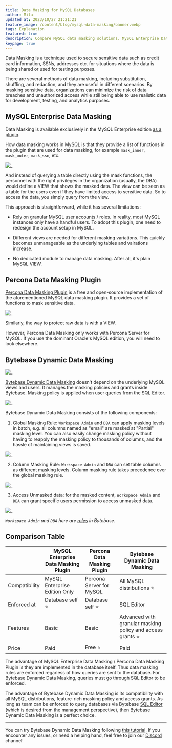 ```yaml
---
title: Data Masking for MySQL Databases
author: Mila
updated_at: 2023/10/27 21:21:21
feature_image: /content/blog/mysql-data-masking/banner.webp
tags: Explanation
featured: true
description: Compare MySQL data masking solutions. MySQL Enterprise Data Masking, Percona Data Masking Plugin and Bytebase Dynamic Data Masking.
keypage: true
---
```


Data Masking is a technique used to secure sensitive data such as credit card information, SSNs, addresses etc. for situations where the data is being shared or used for testing purposes.

There are several methods of data masking, including substitution, shuffling, and redaction, and they are useful in different scenarios. By masking sensitive data, organizations can minimize the risk of data breaches and unauthorized access while still being able to use realistic data for development, testing, and analytics purposes.

## MySQL Enterprise Data Masking

Data Masking is available exclusively in the MySQL Enterprise edition [as a plugin](https://dev.mysql.com/doc/refman/8.0/en/data-masking-plugin-usage.html).

How data masking works in MySQL is that they provide a list of functions in the plugin that are used for data masking, for example `mask_inner`, `mask_outer`, `mask_ssn`, etc.

![_](/content/blog/mysql-data-masking/mysql.webp)

And instead of querying a table directly using the mask functions, the personnel with the right privileges in the organization (usually, the DBA) would define a VIEW that shows the masked data. The view can be seen as a table for the users even if they have limited access to sensitive data. So to access the data, you simply query from the view.

This approach is straightforward, while it has several limitations:

- Rely on granular MySQL user accounts / roles. In reality, most MySQL instances only have a handful users. To adopt this plugin, one need to redesign the account setup in MySQL.

- Different views are needed for different masking variations. This quickly becomes unmanageable as the underlying tables and vairations increase.

- No dedicated module to manage data masking. After all, it's plain MySQL VIEW.

## Percona Data Masking Plugin

[Percona Data Masking Plugin](https://docs.percona.com/percona-server/8.0/data-masking-plugin-functions.html) is a free and open-source implementation of the aforementioned MySQL data masking plugin. It provides a set of functions to mask sensitive data.

![_](/content/blog/mysql-data-masking/percona.webp)

Similarly, the way to protect raw data is with a VIEW.

However, Percona Data Masking only works with Percona Server for MySQL. If you use the dominant Oracle's MySQL edition, you will need to look elsewhere.

## Bytebase Dynamic Data Masking

![_](/content/blog/mysql-data-masking/bytebase-masking.webp)

[Bytebase Dynamic Data Masking](https://docs.bytebase.com/security/data-masking/overview/) doesn't depend on the underlying MySQL views and users.
It manages the masking policies and grants inside Bytebase. Masking policy is applied when user queries from the SQL Editor.

![_](/content/blog/mysql-data-masking/bytebase-sql-editor.webp)

Bytebase Dynamic Data Masking consists of the following components:

1. Global Masking Rule: `Workspace Admin` and `DBA` can apply masking levels in batch, e.g. all columns named as "email" are masked at "Partial" masking level. You can also easily change masking policy without having to reapply the masking policy to thousands of columns, and the hassle of maintaining views is saved.

![_](/content/blog/mysql-data-masking/bytebase-global-masking.webp)

2. Column Masking Rule: `Workspace Admin` and `DBA` can set table columns as different masking levels. Column masking rule takes precedence over the global masking rule.

![_](/content/blog/mysql-data-masking/bytebase-column-level-masking.webp)

3. Access Unmasked data: for the masked content, `Workspace Admin` and `DBA` can grant specific users permission to access unmasked data.

![_](/content/blog/mysql-data-masking/bytebase-masking-grant-access.webp)

_`Workspace Admin` and `DBA` here are [roles](https://docs.bytebase.com/concepts/roles-and-permissions/) in Bytebase._

## Comparison Table

|               | MySQL Enterprise Data Masking Plugin | Percona Data Masking Plugin | Bytebase Dynamic Data Masking                               |
| ------------- | ------------------------------------ | --------------------------- | ----------------------------------------------------------- |
| Compatibility | MySQL Enterprise Edition Only        | Percona Server for MySQL    | All MySQL distributions ⭐️                                 |
| Enforced at   | Database self ⭐️                    | Database self ⭐️           | SQL Editor                                                  |
| Features      | Basic                                | Basic                       | Advanced with granular masking policy and access grants ⭐️ |
| Price         | Paid                                 | Free ⭐️                    | Paid                                                        |

The advantage of MySQL Enterprise Data Masking / Percona Data Masking Plugin is they are implemented in the database itself. Thus data masking rules
are enforced regarless of how queries are sent to the database. For Bytebase Dynamic Data Masking, queries must go through SQL Editor to be enforced.

The advantage of Bytebase Dynamic Data Masking is its compatibility with all MySQL distributions, feature-rich masking policy and access grants.
As long as team can be enforced to query databases via Bytebase [SQL Editor](/sql-editor) (which is desired from the management perspective), then Bytebase Dynamic Data Masking
is a perfect choice.

---

You can try Bytebase Dynamic Data Masking following [this tutorial](https://docs.bytebase.com/tutorials/data-masking/). If you encounter any issues, or need a helping hand, feel free to join our [Discord](https://discord.com/invite/huyw7gRsyA) channel!
